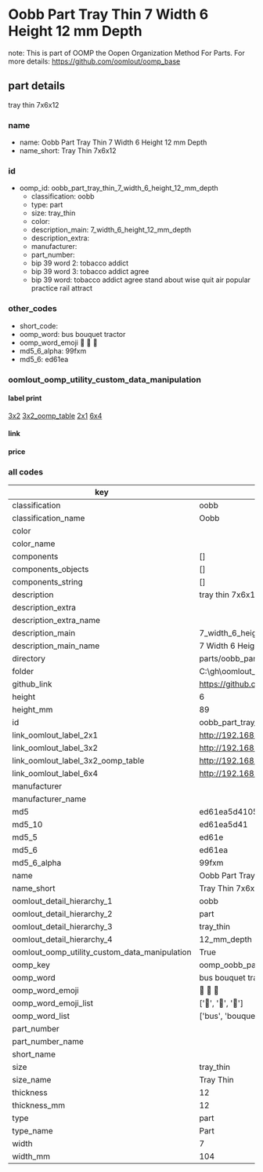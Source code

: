 # Oobb Part Tray Thin 7 Width 6 Height 12 mm Depth  

note: This is part of OOMP the Oopen Organization Method For Parts. For more details: https://github.com/oomlout/oomp_base

##  part details
  



tray thin 7x6x12



### name
* name: Oobb Part Tray Thin 7 Width 6 Height 12 mm Depth
* name_short: Tray Thin 7x6x12 
### id
* oomp_id: oobb_part_tray_thin_7_width_6_height_12_mm_depth
  * classification: oobb
  * type: part
  * size: tray_thin
  * color: 
  * description_main: 7_width_6_height_12_mm_depth
  * description_extra: 
  * manufacturer: 
  * part_number: 
  * bip 39 word 2: tobacco addict
  * bip 39 word 3: tobacco addict agree
  * bip 39 word: tobacco addict agree stand about wise quit air popular practice rail attract

### other_codes
* short_code: 
* oomp_word: bus bouquet tractor
* oomp_word_emoji :bus: :bouquet: :tractor:
* md5_6_alpha: 99fxm
* md5_6: ed61ea






### oomlout_oomp_utility_custom_data_manipulation
#### label print
[3x2](http://192.168.1.245:1112/?label=oomp%2099fxm)
[3x2_oomp_table](http://192.168.1.108:1112/?label=oomp%2099fxm)
[2x1](http://192.168.1.242:1112/?label=oomp%2099fxm)
[6x4](http://192.168.1.55:1112/?label=oomp%2099fxm)    

#### link

                              

#### price







### all codes 
| key | value |  
| --- | --- |  
| classification | oobb |  
| classification_name | Oobb |  
| color |  |  
| color_name |  |  
| components | [] |  
| components_objects | [] |  
| components_string | [] |  
| description | tray thin 7x6x12 |  
| description_extra |  |  
| description_extra_name |  |  
| description_main | 7_width_6_height_12_mm_depth |  
| description_main_name | 7 Width 6 Height 12 mm Depth |  
| directory | parts/oobb_part_tray_thin_7_width_6_height_12_mm_depth |  
| folder | C:\gh\oomlout_oobb_version_4_generated_parts\parts\oobb_part_tray_thin_7_width_6_height_12_mm_depth |  
| github_link | https://github.com/oomlout/oomlout_oomp_part_src/tree/main/parts/oobb_part_tray_thin_7_width_6_height_12_mm_depth |  
| height | 6 |  
| height_mm | 89 |  
| id | oobb_part_tray_thin_7_width_6_height_12_mm_depth |  
| link_oomlout_label_2x1 | http://192.168.1.242:1112/?label=oomp%2099fxm |  
| link_oomlout_label_3x2 | http://192.168.1.245:1112/?label=oomp%2099fxm |  
| link_oomlout_label_3x2_oomp_table | http://192.168.1.108:1112/?label=oomp%2099fxm |  
| link_oomlout_label_6x4 | http://192.168.1.55:1112/?label=oomp%2099fxm |  
| manufacturer |  |  
| manufacturer_name |  |  
| md5 | ed61ea5d410575fbf1803d480a00d719 |  
| md5_10 | ed61ea5d41 |  
| md5_5 | ed61e |  
| md5_6 | ed61ea |  
| md5_6_alpha | 99fxm |  
| name | Oobb Part Tray Thin 7 Width 6 Height 12 mm Depth |  
| name_short | Tray Thin 7x6x12  |  
| oomlout_detail_hierarchy_1 | oobb |  
| oomlout_detail_hierarchy_2 | part |  
| oomlout_detail_hierarchy_3 | tray_thin |  
| oomlout_detail_hierarchy_4 | 12_mm_depth |  
| oomlout_oomp_utility_custom_data_manipulation | True |  
| oomp_key | oomp_oobb_part_tray_thin_7_width_6_height_12_mm_depth |  
| oomp_word | bus bouquet tractor |  
| oomp_word_emoji | :bus: :bouquet: :tractor: |  
| oomp_word_emoji_list | [':bus:', ':bouquet:', ':tractor:'] |  
| oomp_word_list | ['bus', 'bouquet', 'tractor'] |  
| part_number |  |  
| part_number_name |  |  
| short_name |  |  
| size | tray_thin |  
| size_name | Tray Thin |  
| thickness | 12 |  
| thickness_mm | 12 |  
| type | part |  
| type_name | Part |  
| width | 7 |  
| width_mm | 104 |  
